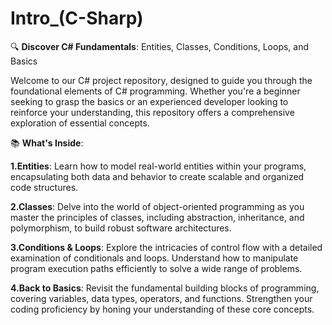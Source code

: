 # Intro_(C-Sharp)
🔍 __Discover C# Fundamentals__: Entities, Classes, Conditions, Loops, and Basics

Welcome to our C# project repository, designed to guide you through the foundational elements of C# programming. Whether you're a beginner seeking to grasp the basics or an experienced developer looking to reinforce your understanding, this repository offers a comprehensive exploration of essential concepts.

📚 __What's Inside__:

__1.Entities__: Learn how to model real-world entities within your programs, encapsulating both data and behavior to create scalable and organized code structures.

__2.Classes__: Delve into the world of object-oriented programming as you master the principles of classes, including abstraction, inheritance, and polymorphism, to build robust software architectures.

__3.Conditions & Loops__: Explore the intricacies of control flow with a detailed examination of conditionals and loops. Understand how to manipulate program execution paths efficiently to solve a wide range of problems.

__4.Back to Basics__: Revisit the fundamental building blocks of programming, covering variables, data types, operators, and functions. Strengthen your coding proficiency by honing your understanding of these core concepts.
